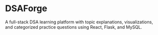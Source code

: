 # DSAForge
A full-stack DSA learning platform with topic explanations, visualizations, and categorized practice questions using React, Flask, and MySQL.
